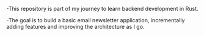 -This repository is part of my journey to learn backend development in Rust.

-The goal is to build a basic email newsletter application, incrementally adding features and improving the architecture as I go.
